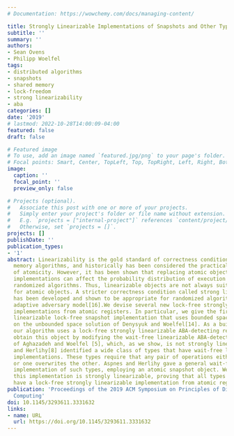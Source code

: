 ```yaml
---
# Documentation: https://wowchemy.com/docs/managing-content/

title: Strongly Linearizable Implementations of Snapshots and Other Types
subtitle: ''
summary: ''
authors:
- Sean Ovens
- Philipp Woelfel
tags:
- distributed algorithms
- snapshots
- shared memory
- lock-freedom
- strong linearizability
- aba
categories: []
date: '2019'
# lastmod: 2022-10-28T14:00:09-04:00
featured: false
draft: false

# Featured image
# To use, add an image named `featured.jpg/png` to your page's folder.
# Focal points: Smart, Center, TopLeft, Top, TopRight, Left, Right, BottomLeft, Bottom, BottomRight.
image:
  caption: ''
  focal_point: ''
  preview_only: false

# Projects (optional).
#   Associate this post with one or more of your projects.
#   Simply enter your project's folder or file name without extension.
#   E.g. `projects = ["internal-project"]` references `content/project/deep-learning/index.md`.
#   Otherwise, set `projects = []`.
projects: []
publishDate: ''
publication_types:
- '1'
abstract: Linearizability is the gold standard of correctness conditions for shared
  memory algorithms, and historically has been considered the practical equivalent
  of atomicity. However, it has been shown that replacing atomic objects with linearizable
  implementations can affect the probability distribution of execution outcomes in
  randomized algorithms. Thus, linearizable objects are not always suitable replacements
  for atomic objects. A stricter correctness condition called strong linearizability
  has been developed and shown to be appropriate for randomized algorithms in a strong
  adaptive adversary model[16].We devise several new lock-free strongly linearizable
  implementations from atomic registers. In particular, we give the first strongly
  linearizable lock-free snapshot implementation that uses bounded space. This improves
  on the unbounded space solution of Denysyuk and Woelfel[14]. As a building block,
  our algorithm uses a lock-free strongly linearizable ABA-detecting register. We
  obtain this object by modifying the wait-free linearizable ABA-detecting register
  of Aghazadeh and Woelfel [5], which, as we show, is not strongly linearizable.Aspnes
  and Herlihy[8] identified a wide class of types that have wait-free linearizable
  implementations. These types require that any pair of operations either commute,
  or one overwrites the other. Aspnes and Herlihy gave a general wait-free linearizable
  implementation of such types, employing an atomic snapshot object. We show that
  this implementation is strongly linearizable, proving that all types in this class
  have a lock-free strongly linearizable implementation from atomic registers.
publication: 'Proceedings of the 2019 ACM Symposium on Principles of Distributed
  Computing'
doi: 10.1145/3293611.3331632
links:
- name: URL
  url: https://doi.org/10.1145/3293611.3331632
---
```

